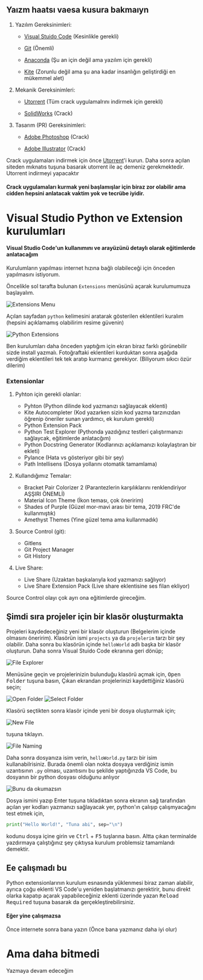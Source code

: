   ## Yaızm haatsı vaesa kusura bakmaıyn
  1. Yazılım Gereksinimleri:

     * [Visual Stuido Code](https://code.visualstudio.com/download) (Kesinlikle gerekli)
  
     * [Git](https://git-scm.com/download/win) (Önemli)

     * [Anaconda](https://www.anaconda.com/products/individual) (Şu an için değil ama yazılım için gerekli)

     * [Kite](https://www.anaconda.com/products/individual) (Zorunlu değil ama şu ana kadar insanlığın geliştirdiği en mükemmel alet)
  
  2. Mekanik Gereksinimleri:

     * [Utorrent](https://www.utorrent.com/intl/tr/downloads/win) (Tüm crack uygulamalrını indirmek için gerekli)
  
     * [SolidWorks](https://kickasstorrents.to/solidworks-2020-sp4-0-full-premium-crackzsoft-t4576205.html) (Crack)
  
  3. Tasarım (PR) Gereksinimleri:

     * [Adobe Photoshop](https://kickasstorrents.to/adobe-photoshop-cc-2015-20150529-r-88-32-64bit-crack-t1191072.html) (Crack)

     * [Adobe Illustrator](https://kickasstorrents.to/adobe-illustrator-cc-2015-19-0-0-64-bit-crack-t1191633.html) (Crack)


Crack uygulamaları indirmek için önce [Utorrent](https://www.utorrent.com/intl/tr/downloads/win)'i kurun. Daha sonra açılan siteden mıknatıs tuşuna basarak utorrent ile aç demeniz gerekmektedir. Utorrent indirmeyi yapacaktır

#### Crack uygulamaları kurmak yeni başlamışlar için biraz zor olabilir ama cidden hepsini anlatacak vaktim yok ve tecrübe iyidir.

# Visual Studio Python ve Extension kurulumları

#### Visual Studio Code'un kullanımını ve arayüzünü detaylı olarak eğitimlerde anlatacağım
Kurulumların yapılması internet hızına bağlı olabileceği için önceden yapılmasını istiyorum.

Öncelikle sol tarafta bulunan `Extensions` menüsünü açarak kurulumumuza başlayalım.

![Extensions Menu](https://i.ibb.co/qCtrfgm/step-1.png)

Açılan sayfadan `python` kelimesini aratarak gösterilen eklentileri kuralım (hepsini açıklamamış olabilirim resime güvenin)

![Python Extensions](https://i.ibb.co/Fb83c54/step-2.png)

Ben kurulumları daha önceden yaptığım için ekran biraz farklı görünebilir sizde install yazmalı. Fotoğraftaki eklentileri kurduktan sonra aşağıda verdiğim eklentileri tek tek aratıp kurmanız gerekiyor. (Biliyorum sıkıcı özür dilerim)

### Extensionlar

1. Pyhton için gerekli olanlar:
    
    * Pyhton (Python dilinde kod yazmanızı sağlayacak eklenti)
    * Kite Autocompleter (Kod yazarken sizin kod yazma tarzınızdan öğrenip öneriler sunan yardımcı, ek kurulum gerekli)
    * Python Extension Pack
    * Python Test Explorer (Pythonda yazdığınız testleri çalıştırmanızı sağlaycak, eğitimlerde anlatacğım)
    * Python Docstring Generator (Kodlarınızı açıklamanızı kolaylaştıran bir ekleti)
    * Pylance (Hata vs gösteriyor gibi bir şey)
    * Path Intellisens (Dosya yollarını otomatik tamamlama)

2. Kullandığımız Temalar:
    
    * Bracket Pair Colorizer 2 (Parantezlerin karşılıklarını renklendiriyor AŞŞIRI ÖNEMLİ)
    * Material Icon Theme (İkon teması, çok öneririm)
    * Shades of Purple (Güzel mor-mavi arası bir tema, 2019 FRC'de kullanmıştık)
    * Amethyst Themes (Yine güzel tema ama kullanmadık)

4. Source Control (git):

    * Gitlens
    * Git Project Manager
    * Git History

4. Live Share:

    * Live Share (Uzaktan başkalarıyla kod yazmanızı sağlıyor)
    * Live Share Extension Pack (Live share eklentisine ses filan ekliyor)

Source Control olayı çok ayrı ona eğitimlerde gireceğim.

## Şimdi sıra projeler için bir klasör oluşturmakta

Projeleri kaydedeceğiniz yeni bir klasör oluşturun (Belgelerim içinde olmasını öneririm). Klasörün ismi `projects` ya da `projelerim` tarzı bir şey olabilir. Daha sonra bu klasörün içinde `helloWorld` adlı başka bir klasör oluşturun. Daha sonra Visual Stuido Code ekranına geri dönüp; 

![File Explorer](https://i.ibb.co/XXqrNyD/Step-3.png)

Menüsüne geçin ve projelerinizin bulunduğu klasörü açmak için, <kbd>Open Folder</kbd> tuşuna basın, Çıkan ekrandan projelerinizi kaydettiğiniz klasörü seçin;

![Open Folder](https://i.ibb.co/V3TXMkD/step-4.png)
![Select Folder](https://i.ibb.co/FVfwYS8/step-5.png)

Klasörü seçtikten sonra klasör içinde yeni bir dosya oluşturmak için;

![New File](https://i.ibb.co/HD695Yt/step-6.png)

tuşuna tıklayın.

![File Naming](https://i.ibb.co/pXDMbr2/step-7.png)

Daha sonra dosyanıza isim verin, `helloWorld.py` tarzı bir isim kullanabilrisiniz. Burada önemli olan nokta dosyaya verdiğiniz ismin uzantısının `.py` olması, uzantısını bu şekilde yaptığınzda VS Code, bu dosyanın bir python dosyası olduğunu anlıyor

![Bunu da okumazsın](https://i.ibb.co/bQLxHhW/step-8.png)

Dosya ismini yazıp Enter tuşuna tıkladıktan sonra ekranın sağ tarafından açılan yer kodları yazmanızı sağlayacak yer, python'ın çalışıp çalışmyacağını test etmek için,
```python
print("Hello World!", "Tuna abi", sep="\n")
```
kodunu dosya içine girin ve <kbd>Ctrl</kbd> + <kbd>F5</kbd> tuşlarına basın. Altta çıkan terminalde yazdırmaya çalıştığınız şey çıktıysa kurulum problemsiz tamamlandı demektir.

## Ee çalışmadı bu 
Python extensionlarının kurulum esnasında yüklenmesi biraz zaman alabilir, ayrıca çoğu eklenti VS Code'u yeniden başlatmanızı gerektirir, bunu direkt olarka kapatıp açarak yapabileceğiniz eklenti üzerinde yazan <kbd>Reload Required</kbd> tuşuna basarak da gerçekleştirebilirsiniz. 

#### Eğer yine çalışmazsa
Önce internete sonra bana yazın (Önce bana yazmanız daha iyi olur)


# Ama daha bitmedi
Yazmaya devam edeceğim